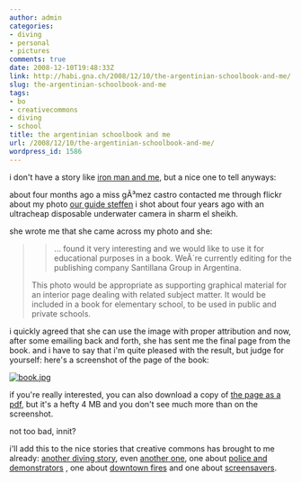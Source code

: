 ```yaml
---
author: admin
categories:
- diving
- personal
- pictures
comments: true
date: 2008-12-10T19:48:33Z
link: http://habi.gna.ch/2008/12/10/the-argentinian-schoolbook-and-me/
slug: the-argentinian-schoolbook-and-me
tags:
- bo
- creativecommons
- diving
- school
title: the argentinian schoolbook and me
url: /2008/12/10/the-argentinian-schoolbook-and-me/
wordpress_id: 1586
---
```


i don't have a story like [iron man and me](http://adactio.com/journal/1530/), but a nice one to tell anyways:




about four months ago a miss gÃ³mez castro contacted me through flickr about my photo [our guide steffen](http://flickr.com/photos/habi/2549946/) i shot about four years ago with an ultracheap disposable underwater camera in sharm el sheikh.




she wrote me that she came across my photo and she:




<blockquote>
  
> 
> ... found it very interesting and we would like to use it for educational purposes in a book. WeÂ´re currently editing for the publishing company Santillana Group in Argentina.  

  This photo would be appropriate as supporting graphical material for an interior page dealing with related subject matter. It would be included in a book for elementary school, to be used in public and private schools.
> 
> 
</blockquote>




i quickly agreed that she can use the image with proper attribution and now, after some emailing back and forth, she has sent me the final page from the book. and i have to say that i'm quite pleased with the result, but judge for yourself: here's a screenshot of the page of the book:




[![book.jpg](http://habi.gna.ch/wp-content/uploads/2008/12/book2.jpg)](http://habi.gna.ch/wp-content/uploads/2008/12/book1.jpg)

  




  if you're really interested, you can also download a copy of [the page as a pdf](http://habi.gna.ch/wp-content/uploads/2008/12/book.pdf), but it's a hefty 4 MB and you don't see much more than on the screenshot.






    







  not too bad, innit?






  i'll add this to the nice stories that creative commons has brought to me already: [another diving story](http://habi.gna.ch/2004/09/09/how-nice/), even [another one](http://goseasia.about.com/od/travelplanning/ss/8seasiasights_3.htm), one about [police and demonstrators](http://habi.gna.ch/2006/04/03/nowpubliccom-uses-my-photos-with-my-permission/) , one about [downtown fires](http://habi.gna.ch/2006/03/07/creative-commons-in-full-effect/) and one about [screensavers](http://habi.gna.ch/2007/02/08/nokia/).




